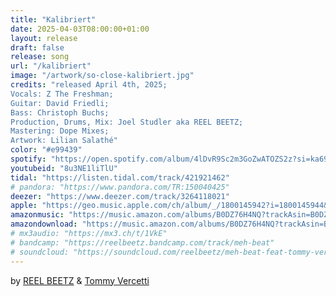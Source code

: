 ```yaml
---
title: "Kalibriert"
date: 2025-04-03T08:00:00+01:00
layout: release
draft: false
release: song
url: "/kalibriert"
image: "/artwork/so-close-kalibriert.jpg"
credits: "released April 4th, 2025;
Vocals: Z The Freshman;
Guitar: David Friedli;
Bass: Christoph Buchs;
Production, Drums, Mix: Joel Studler aka REEL BEETZ;
Mastering: Dope Mixes;
Artwork: Lilian Salathé"
color: "#e99439"
spotify: "https://open.spotify.com/album/4lDvR9Sc2m3GoZwATOZS2z?si=ka69ys_NRiOcuV6SXLlbzg"
youtubeid: "8u3NE1liTlU"
tidal: "https://listen.tidal.com/track/421921462"
# pandora: "https://www.pandora.com/TR:150040425"
deezer: "https://www.deezer.com/track/3264118021"
apple: "https://geo.music.apple.com/ch/album/_/1800145942?i=1800145944&mt=1&app=music&ls=1"
amazonmusic: "https://music.amazon.com/albums/B0DZ76H4NQ?trackAsin=B0DZ7814MW"
amazondownload: "https://music.amazon.com/albums/B0DZ76H4NQ?trackAsin=B0DZ7814MW"
# mx3audio: "https://mx3.ch/t/1VkE"
# bandcamp: "https://reelbeetz.bandcamp.com/track/meh-beat"
# soundcloud: "https://soundcloud.com/reelbeetz/meh-beat-feat-tommy-vercetti"
---
```


by [REEL BEETZ](https://reelbeetz.ch/) & [Tommy Vercetti](https://www.tommyvercetti.ch)
